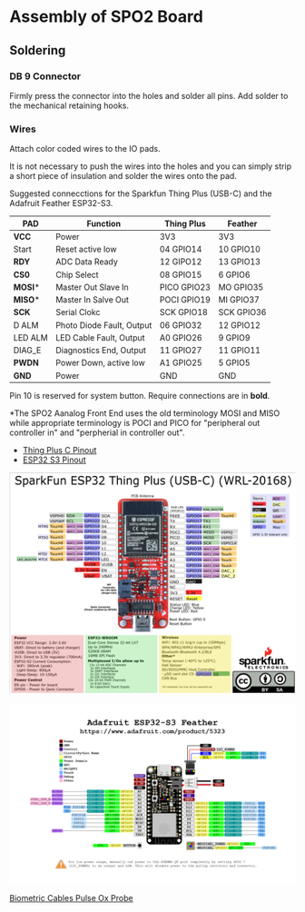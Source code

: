 # Assembly of SPO2 Board
## Soldering
### DB 9 Connector
Firmly press the connector into the holes and solder all pins. Add solder to the mechanical retaining hooks.
### Wires
Attach color coded wires to the IO pads.

It is not necessary to push the wires into the holes and you can simply strip a short piece of insulation and solder the wires onto the pad.

Suggested connecctions for the Sparkfun Thing Plus (USB-C) and the Adafruit Feather ESP32-S3.

PAD | Function | Thing Plus | Feather
---|---|---|---
**VCC**   | Power                     | 3V3         | 3V3 
Start     | Reset active low          | 04   GPIO14 | 10 GPIO10
**RDY**   | ADC Data Ready            | 12   GIPO12 | 13 GPIO13
**CS0**   | Chip Select               | 08   GPIO15 | 6 GPIO6
**MOSI*** | Master Out Slave In       | PICO GPIO23 | MO GPIO35
**MISO*** | Master In Salve Out       | POCI GPIO19 | MI GPIO37
**SCK**   | Serial Clokc              | SCK  GPIO18 | SCK GPIO36
D ALM     | Photo Diode Fault, Output | 06   GPIO32 | 12 GPIO12
LED ALM   | LED Cable Fault, Output   | A0   GPIO26 | 9 GPIO9
DIAG_E    | Diagnostics End, Output   | 11   GPIO27 | 11 GPIO11
**PWDN**  | Power Down, active low    | A1   GPIO25 | 5 GPIO5
**GND**   | Power                     | GND         | GND

Pin 10 is reserved for system button.
Require connections are in **bold**.

*The SPO2 Aanalog Front End uses the old terminology MOSI and MISO while appropriate terminology is POCI and PICO for "peripheral out controller in" and "perpherial in controller out".

- [Thing Plus C Pinout](https://cdn.sparkfun.com/assets/3/9/5/f/e/SparkFun_Thing_Plus_ESP32_WROOM_C_graphical_datasheet2.pdf)
- [ESP32 S3 Pinout](https://learn.adafruit.com/assets/110811)

![Thing Plus C Pinout](..\assetts\ThingPlusC_PinOut.png)

![Adafruit Feather ESP32 S3](../assetts/adafruit_products_Adafruit_Feather_ESP32-S3_Pinout.png)

[Biometric Cables Pulse Ox Probe](https://www.biometriccables.in/collections/spo2-1/products/oximax-comptiable-spo2-pulse-oximeter-probe-1-0mtr)
